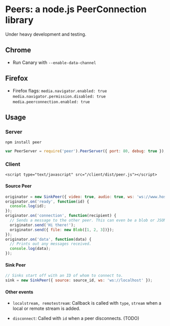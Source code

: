 # Peers: a node.js PeerConnection library #

Under heavy development and testing.

## Chrome ##

* Run Canary with `--enable-data-channel`


## Firefox ##

* Firefox flags:
  `media.navigator.enabled: true`
  `media.navigator.permission.disabled: true`
  `media.peerconnection.enabled: true`

## Usage ##

### Server ###

`npm install peer`

```js
var PeerServer = require('peer').PeerServer({ port: 80, debug: true });
```

### Client ###

`<script type="text/javascript" src="/client/dist/peer.js"></script>`


#### Source Peer ####

```js
originator = new SinkPeer({ video: true, audio: true, ws: 'ws://www.host.com' });
originator.on('ready', function(id) {
  console.log(id);
});
originator.on('connection', function(recipient) {
  // Sends a message to the other peer. This can even be a blob or JSON.
  originator.send('Hi there!');
  originator.send({ file: new Blob([1, 2, 3])});
});
originator.on('data', function(data) {
  // Prints out any messages received.
  console.log(data);
});
```

#### Sink Peer ####

```js
// Sinks start off with an ID of whom to connect to.
sink = new SinkPeer({ source: source_id, ws: 'ws://localhost' });
```

#### Other events ####

* `localstream, remotestream`: Callback is called with `type`, `stream` when a
local or remote stream is added.

* `disconnect`: Called with `id` when a peer disconnects. (TODO)
